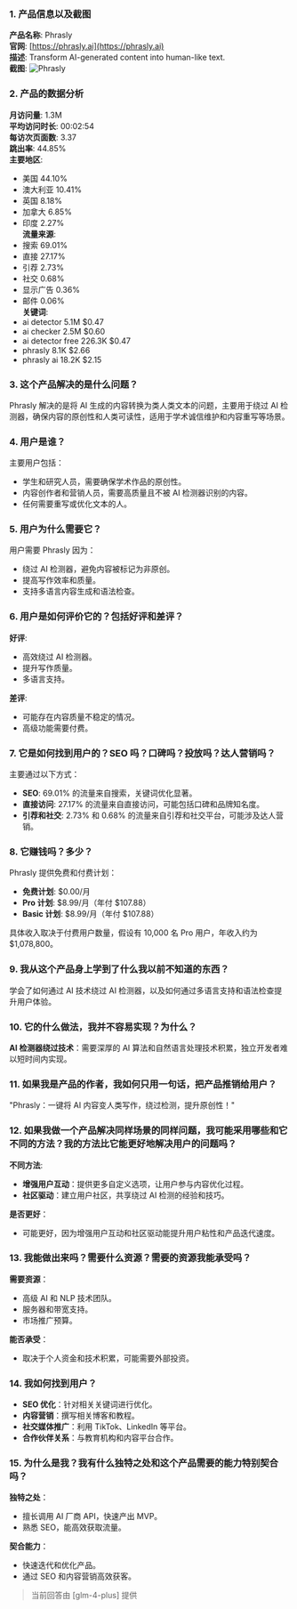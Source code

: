 ### 1. 产品信息以及截图

**产品名称**: Phrasly  
**官网**: [https://phrasly.ai](https://phrasly.ai)  
**描述**: Transform AI-generated content into human-like text.  
**截图**: ![Phrasly](https://cdn-images.toolify.ai/170349926877543273.jpg)

### 2. 产品的数据分析

**月访问量**: 1.3M  
**平均访问时长**: 00:02:54  
**每访次页面数**: 3.37  
**跳出率**: 44.85%  
**主要地区**:  
- 美国 44.10%  
- 澳大利亚 10.41%  
- 英国 8.18%  
- 加拿大 6.85%  
- 印度 2.27%  
**流量来源**:  
- 搜索 69.01%  
- 直接 27.17%  
- 引荐 2.73%  
- 社交 0.68%  
- 显示广告 0.36%  
- 邮件 0.06%  
**关键词**:  
- ai detector 5.1M $0.47  
- ai checker 2.5M $0.60  
- ai detector free 226.3K $0.47  
- phrasly 8.1K $2.66  
- phrasly ai 18.2K $2.15

### 3. 这个产品解决的是什么问题？

Phrasly 解决的是将 AI 生成的内容转换为类人类文本的问题，主要用于绕过 AI 检测器，确保内容的原创性和人类可读性，适用于学术诚信维护和内容重写等场景。

### 4. 用户是谁？

主要用户包括：
- 学生和研究人员，需要确保学术作品的原创性。
- 内容创作者和营销人员，需要高质量且不被 AI 检测器识别的内容。
- 任何需要重写或优化文本的人。

### 5. 用户为什么需要它？

用户需要 Phrasly 因为：
- 绕过 AI 检测器，避免内容被标记为非原创。
- 提高写作效率和质量。
- 支持多语言内容生成和语法检查。

### 6. 用户是如何评价它的？包括好评和差评？

**好评**:
- 高效绕过 AI 检测器。
- 提升写作质量。
- 多语言支持。

**差评**:
- 可能存在内容质量不稳定的情况。
- 高级功能需要付费。

### 7. 它是如何找到用户的？SEO 吗？口碑吗？投放吗？达人营销吗？

主要通过以下方式：
- **SEO**: 69.01% 的流量来自搜索，关键词优化显著。
- **直接访问**: 27.17% 的流量来自直接访问，可能包括口碑和品牌知名度。
- **引荐和社交**: 2.73% 和 0.68% 的流量来自引荐和社交平台，可能涉及达人营销。

### 8. 它赚钱吗？多少？

Phrasly 提供免费和付费计划：
- **免费计划**: $0.00/月
- **Pro 计划**: $8.99/月（年付 $107.88）
- **Basic 计划**: $8.99/月（年付 $107.88）

具体收入取决于付费用户数量，假设有 10,000 名 Pro 用户，年收入约为 $1,078,800。

### 9. 我从这个产品身上学到了什么我以前不知道的东西？

学会了如何通过 AI 技术绕过 AI 检测器，以及如何通过多语言支持和语法检查提升用户体验。

### 10. 它的什么做法，我并不容易实现？为什么？

**AI 检测器绕过技术**：需要深厚的 AI 算法和自然语言处理技术积累，独立开发者难以短时间内实现。

### 11. 如果我是产品的作者，我如何只用一句话，把产品推销给用户？

"Phrasly：一键将 AI 内容变人类写作，绕过检测，提升原创性！"

### 12. 如果我做一个产品解决同样场景的同样问题，我可能采用哪些和它不同的方法？我的方法比它能更好地解决用户的问题吗？

**不同方法**:
- **增强用户互动**：提供更多自定义选项，让用户参与内容优化过程。
- **社区驱动**：建立用户社区，共享绕过 AI 检测的经验和技巧。

**是否更好**：
- 可能更好，因为增强用户互动和社区驱动能提升用户粘性和产品迭代速度。

### 13. 我能做出来吗？需要什么资源？需要的资源我能承受吗？

**需要资源**：
- 高级 AI 和 NLP 技术团队。
- 服务器和带宽支持。
- 市场推广预算。

**能否承受**：
- 取决于个人资金和技术积累，可能需要外部投资。

### 14. 我如何找到用户？

- **SEO 优化**：针对相关关键词进行优化。
- **内容营销**：撰写相关博客和教程。
- **社交媒体推广**：利用 TikTok、LinkedIn 等平台。
- **合作伙伴关系**：与教育机构和内容平台合作。

### 15. 为什么是我？我有什么独特之处和这个产品需要的能力特别契合吗？

**独特之处**：
- 擅长调用 AI 厂商 API，快速产出 MVP。
- 熟悉 SEO，能高效获取流量。

**契合能力**：
- 快速迭代和优化产品。
- 通过 SEO 和内容营销高效获客。

> 当前回答由 [glm-4-plus] 提供